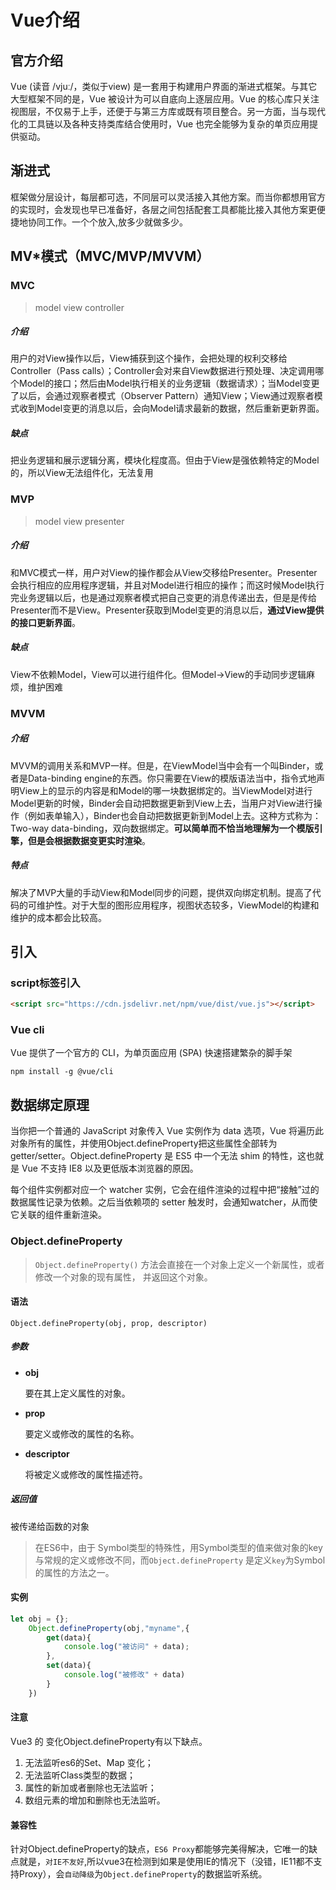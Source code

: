 # Vue介绍

## 官方介绍 

Vue (读音 /vjuː/，类似于view) 是一套用于构建用户界面的渐进式框架。与其它大型框架不同的是，Vue 被设计为可以自底向上逐层应用。Vue 的核心库只关注视图层，不仅易于上手，还便于与第三方库或既有项目整合。另一方面，当与现代化的工具链以及各种支持类库结合使用时，Vue 也完全能够为复杂的单页应用提供驱动。

## 渐进式

框架做分层设计，每层都可选，不同层可以灵活接入其他方案。而当你都想用官方的实现时，会发现也早已准备好，各层之间包括配套工具都能比接入其他方案更便捷地协同工作。一个个放入,放多少就做多少。



## MV*模式（MVC/MVP/MVVM）

### MVC

> model view controller

##### 介绍

用户的对View操作以后，View捕获到这个操作，会把处理的权利交移给Controller（Pass calls）；Controller会对来自View数据进行预处理、决定调用哪个Model的接口；然后由Model执行相关的业务逻辑（数据请求）；当Model变更了以后，会通过观察者模式（Observer Pattern）通知View；View通过观察者模式收到Model变更的消息以后，会向Model请求最新的数据，然后重新更新界面。

##### 缺点

把业务逻辑和展示逻辑分离，模块化程度高。但由于View是强依赖特定的Model的，所以View无法组件化，无法复用



### MVP

> model view presenter

##### 介绍

和MVC模式一样，用户对View的操作都会从View交移给Presenter。Presenter会执行相应的应用程序逻辑，并且对Model进行相应的操作；而这时候Model执行完业务逻辑以后，也是通过观察者模式把自己变更的消息传递出去，但是是传给Presenter而不是View。Presenter获取到Model变更的消息以后，**通过View提供的接口更新界面**。

##### 缺点

View不依赖Model，View可以进行组件化。但Model->View的手动同步逻辑麻烦，维护困难



### MVVM

##### 介绍

MVVM的调用关系和MVP一样。但是，在ViewModel当中会有一个叫Binder，或者是Data-binding engine的东西。你只需要在View的模版语法当中，指令式地声明View上的显示的内容是和Model的哪一块数据绑定的。当ViewModel对进行Model更新的时候，Binder会自动把数据更新到View上去，当用户对View进行操作（例如表单输入），Binder也会自动把数据更新到Model上去。这种方式称为：Two-way data-binding，双向数据绑定。**可以简单而不恰当地理解为一个模版引擎，但是会根据数据变更实时渲染**。

##### 特点

解决了MVP大量的手动View和Model同步的问题，提供双向绑定机制。提高了代码的可维护性。对于大型的图形应用程序，视图状态较多，ViewModel的构建和维护的成本都会比较高。





## 引入
### script标签引入

```html
<script src="https://cdn.jsdelivr.net/npm/vue/dist/vue.js"></script>
```



### Vue cli

Vue 提供了一个官方的 CLI，为单页面应用 (SPA) 快速搭建繁杂的脚手架

```
npm install ‐g @vue/cli
```





## 数据绑定原理

当你把一个普通的 JavaScript 对象传入 Vue 实例作为 data 选项，Vue 将遍历此对象所有的属性，并使用Object.defineProperty把这些属性全部转为 getter/setter。Object.defineProperty 是 ES5 中一个无法 shim 的特性，这也就是 Vue 不支持 IE8 以及更低版本浏览器的原因。

每个组件实例都对应一个 watcher 实例，它会在组件渲染的过程中把“接触”过的数据属性记录为依赖。之后当依赖项的 setter 触发时，会通知watcher，从而使它关联的组件重新渲染。

### Object.defineProperty

> `Object.defineProperty()` 方法会直接在一个对象上定义一个新属性，或者修改一个对象的现有属性， 并返回这个对象。

#### 语法

```
Object.defineProperty(obj, prop, descriptor)
```

##### 参数

- **obj**

  要在其上定义属性的对象。

- **prop**

  要定义或修改的属性的名称。

- **descriptor**

  将被定义或修改的属性描述符。

##### 返回值

 被传递给函数的对象

> 在ES6中，由于 Symbol类型的特殊性，用Symbol类型的值来做对象的key与常规的定义或修改不同，而`Object.defineProperty` 是定义`key`为Symbol的属性的方法之一。

#### 实例

```js
let obj = {};
    Object.defineProperty(obj,"myname",{
        get(data){
            console.log("被访问" + data);
        },
        set(data){
            console.log("被修改" + data)
        }
    })
```

#### 注意

Vue3 的 变化Object.defineProperty有以下缺点。

1. 无法监听es6的Set、Map 变化；
2. 无法监听Class类型的数据；
3. 属性的新加或者删除也无法监听；
4. 数组元素的增加和删除也无法监听。

#### 兼容性

针对Object.defineProperty的缺点，`ES6 Proxy`都能够完美得解决，它唯一的缺点就是，`对IE不友好`,所以vue3在检测到如果是使用IE的情况下（没错，IE11都不支持Proxy），会`自动降级`为`Object.defineProperty`的数据监听系统。